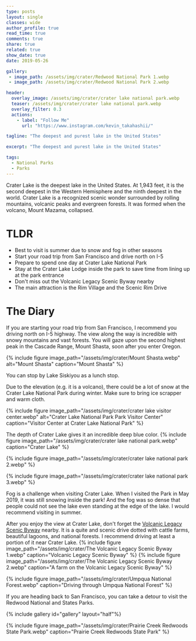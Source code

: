 ```yaml
---
type: posts
layout: single
classes: wide
author_profile: true
read_time: true
comments: true
share: true
related: true
show_date: true
date: 2019-05-26

gallery:
 - image_path: /assets/img/crater/Redwood National Park 1.webp
 - image_path: /assets/img/crater/Redwood National Park 2.webp

header:
  overlay_image: /assets/img/crater/crater lake national park.webp
  teaser: /assets/img/crater/crater lake national park.webp
  overlay_filter: 0.3
  actions:
    - label: "Follow Me"
      url: "https://www.instagram.com/kevin_takahashii/"

tagline: "The deepest and purest lake in the United States"

excerpt: "The deepest and purest lake in the United States"

tags:
  - National Parks
  - Parks
---
```

Crater Lake is the deepest lake in the United States. At 1,943 feet, it is the second deepest in the Western Hemisphere and the ninth deepest in the world. Crater Lake is a recognized scenic wonder surrounded by rolling mountains, volcanic peaks and evergreen forests. It was formed when the volcano, Mount Mazama, collapsed.

# TLDR
* Best to visit is summer due to snow and fog in other seasons
* Start your road trip from San Francisco and drive north on I-5
* Prepare to spend one day at Crater Lake National Park
* Stay at the Crater Lake Lodge inside the park to save time from lining up at the park entrance
* Don't miss out the Volcanic Legacy Scenic Byway nearby
* The main attraction is the Rim Village and the Scenic Rim Drive

# The Diary


If you are starting your road trip from San Francisco, I recommend you driving north on I-5 highway. The view along the way is incredible with snowy mountains and vast forests. You will gaze upon the second highest peak in the Cascade Range, Mount Shasta, soon after you enter Oregon.

{% include figure image_path="/assets/img/crater/Mount Shasta.webp" alt="Mount Shasta" caption="Mount Shasta" %}

You can stop by Lake Siskiyou as a lunch stop.

Due to the elevation (e.g. it is a volcano), there could be a lot of snow at the Crater Lake National Park during winter. Make sure to bring ice scrapper and warm cloth.

{% include figure image_path="/assets/img/crater/crater lake visitor center.webp" alt="Crater Lake National Park Park Visitor Center" caption="Visitor Center at Crater Lake National Park" %}

The depth of Crater Lake gives it an incredible deep blue color.
{% include figure image_path="/assets/img/crater/crater lake national park.webp" caption="Crater Lake" %}

{% include figure image_path="/assets/img/crater/crater lake national park 2.webp"  %}

{% include figure image_path="/assets/img/crater/crater lake national park 3.webp"  %}

Fog is a challenge when visiting Crater Lake. When I visited the Park in May 2019, it was still snowing inside the park! And the fog was so dense that people could not see the lake even standing at the edge of the lake. I would recommend visiting in summer.

After you enjoy the view at Crater Lake, don't forget the [Volcanic Legacy Scenic Byway](https://en.wikipedia.org/wiki/Volcanic_Legacy_Scenic_Byway) nearby. It is a quite and scenic drive dotted with cattle farms, beautiful lagoons, and national forests. I recommend driving at least a portion of it near Crater Lake.
{% include figure image_path="/assets/img/crater/The Volcanic Legacy Scenic Byway 1.webp" caption="Volcanic Legacy Scenic Byway" %}
{% include figure image_path="/assets/img/crater/The Volcanic Legacy Scenic Byway 2.webp" caption="A farm on the Volcanic Legacy Scenic Byway" %}



{% include figure image_path="/assets/img/crater/Umpqua National Forest.webp" caption="Driving through Umpqua National Forest" %}

If you are heading back to San Francisco, you can take a detour to visit the Redwood National and States Parks.

{% include gallery id="gallery" layout="half"%}

{% include figure image_path="/assets/img/crater/Prairie Creek Redwoods State Park.webp" caption="Prairie Creek Redwoods State Park" %}
